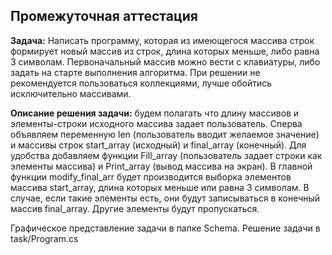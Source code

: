 ## Промежуточная аттестация
**Задача:** Написать программу, которая из имеющегося массива строк формирует новый массив из строк, длина которых меньше, либо равна 3 символам. Первоначальный массив можно вести с клавиатуры, либо задать на старте
выполнения алгоритма. При решении не рекомендуется пользоваться коллекциями, лучше обойтись
исключительно массивами.

**Описание решения задачи:** будем полагать что длину массивов и элементы-строки исходного массива задает пользователь. Сперва объявляем переменную len (пользователь вводит желаемое значение) и массивы строк start_array (исходный) и final_array (конечный). Для удобства добавляем функции Fill_array (пользователь задает строки как элементы массива) и Print_array (вывод массива на экран). В главной функции modify_final_arr будет производится выборка элементов массива start_array, длина которых меньше или равна 3 символам. В случае, если такие элементы есть, они будут записываться в конечный массив final_array. Другие элементы будут пропускаться. 

Графическое представление задачи в папке Schema. Решение задачи в task/Program.cs